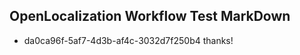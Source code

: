 ## OpenLocalization Workflow Test MarkDown

* da0ca96f-5af7-4d3b-af4c-3032d7f250b4 
thanks!



<!--HONumber=Jan16_HO3-->
